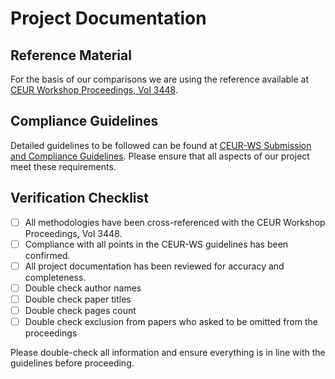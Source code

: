 # Project Documentation

## Reference Material
For the basis of our comparisons we are using the reference available at [CEUR Workshop Proceedings, Vol 3448](https://ceur-ws.org/Vol-3448/).

## Compliance Guidelines
Detailed guidelines to be followed can be found at [CEUR-WS Submission and Compliance Guidelines](https://ceur-ws.org/HOWTOSUBMIT-oldlicense.html). Please ensure that all aspects of our project meet these requirements.

## Verification Checklist
- [ ] All methodologies have been cross-referenced with the CEUR Workshop Proceedings, Vol 3448.
- [ ] Compliance with all points in the CEUR-WS guidelines has been confirmed.
- [ ] All project documentation has been reviewed for accuracy and completeness.
- [ ] Double check author names
- [ ] Double check paper titles
- [ ] Double check pages count
- [ ] Double check exclusion from papers who asked to be omitted from the proceedings

Please double-check all information and ensure everything is in line with the guidelines before proceeding.
